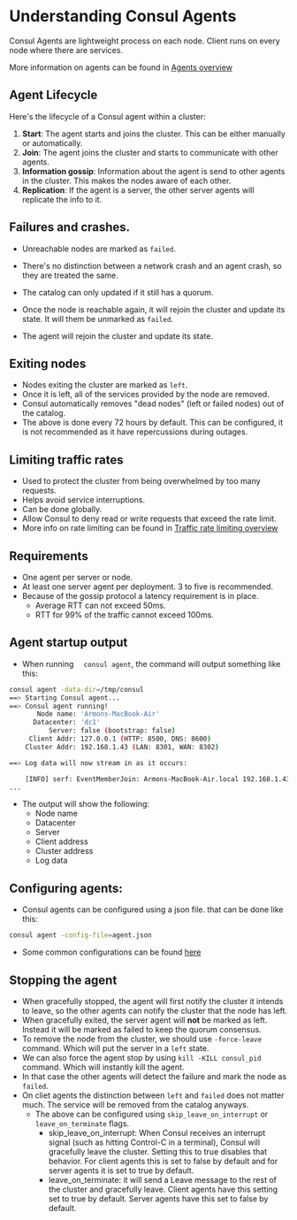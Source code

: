 # Understanding Consul Agents

Consul Agents are lightweight process on each node.
Client runs on every node where there are services.

More information on agents can be found in [Agents overview](https://developer.hashicorp.com/consul/docs/agent#consul-agent)

## Agent Lifecycle

Here's the lifecycle of a Consul agent within a cluster:

1. **Start**: The agent starts and joins the cluster. This can be either manually or automatically.
2. **Join**: The agent joins the cluster and starts to communicate with other agents.
3. **Information gossip**: Information about the agent is send to other agents in the cluster. This makes the nodes aware of each other.
4. **Replication**: If the agent is a server, the other server agents will replicate the info to it.

## Failures and crashes.

- Unreachable nodes are marked as `failed`.
- There's no distinction between a network crash and an agent crash, so they are treated the same.
- The catalog can only updated if it still has a quorum.
- Once the node is reachable again, it will rejoin the cluster and update its state. It will them be unmarked as `failed`.

- The agent will rejoin the cluster and update its state.

## Exiting nodes

- Nodes exiting the cluster are marked as `left`.
- Once it is left, all of the services provided by the node are removed.
- Consul automatically removes "dead nodes" (left or failed nodes) out of the catalog.
- The above is done every 72 hours by default. This can be configured, it is not recommended as it have repercussions during outages.

## Limiting traffic rates

- Used to protect the cluster from being overwhelmed by too many requests.
- Helps avoid service interruptions.
- Can be done globally.
- Allow Consul to deny read or write requests that exceed the rate limit.
- More info on rate limiting can be found in [Traffic rate limiting overview](https://developer.hashicorp.com/consul/docs/agent/limits)

## Requirements

- One agent per server or node.
- At least one server agent per deployment. 3 to five is recommended.
- Because of the gossip protocol a latency requirement is in place.
  - Average RTT can not exceed 50ms.
  - RTT for 99% of the traffic cannot exceed 100ms.

## Agent startup output

- When running `  consul agent`, the command will output something like this:

```bash
consul agent -data-dir=/tmp/consul
==> Starting Consul agent...
==> Consul agent running!
       Node name: 'Armons-MacBook-Air'
      Datacenter: 'dc1'
          Server: false (bootstrap: false)
     Client Addr: 127.0.0.1 (HTTP: 8500, DNS: 8600)
    Cluster Addr: 192.168.1.43 (LAN: 8301, WAN: 8302)

==> Log data will now stream in as it occurs:

    [INFO] serf: EventMemberJoin: Armons-MacBook-Air.local 192.168.1.43
...
```

- The output will show the following:
  - Node name
  - Datacenter
  - Server
  - Client address
  - Cluster address
  - Log data

## Configuring agents:

- Consul agents can be configured using a json file. that can be done like this:

```bash
consul agent -config-file=agent.json
```

- Some common configurations can be found [here](https://developer.hashicorp.com/consul/docs/agent#common-configuration-settings)

## Stopping the agent

- When gracefully stopped, the agent will first notify the cluster it intends to leave, so the other agents can notify the cluster that the node has left.
- When gracefully exited, the server agent will **not** be marked as left. Instead it will be marked as failed to keep the quorum consensus.
- To remove the node from the cluster, we should use `-force-leave` command. Which will put the server in a `left` state.
- We can also force the agent stop by using `kill -KILL consul_pid` command. Which will instantly kill the agent.
- In that case the other agents will detect the failure and mark the node as `failed`.
- On cliet agents the distinction between `left` and `failed` does not matter much. The service will be removed from the catalog anyways.
  - The above can be configured using `skip_leave_on_interrupt` or `leave_on_terminate` flags.
    - skip_leave_on_interrupt: When Consul receives an interrupt signal (such as hitting Control-C in a terminal), Consul will gracefully leave the cluster. Setting this to true disables that behavior. For client agents this is set to false by default and for server agents it is set to true by default.
    - leave_on_terminate: it will send a Leave message to the rest of the cluster and gracefully leave. Client agents have this setting set to true by default. Server agents have this set to false by default.
